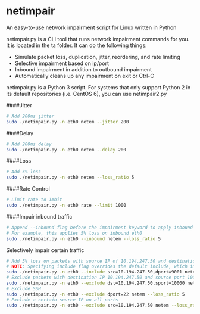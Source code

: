 # netimpair
An easy-to-use network impairment script for Linux written in Python

netimpair.py is a CLI tool that runs network impairment commands for you. It is located in the ta folder.
It can do the following things:

* Simulate packet loss, duplication, jitter, reordering, and rate limiting
* Selective impairment based on ip/port
* Inbound impairment in addition to outbound impairment
* Automatically cleans up any impairment on exit or Ctrl-C

netimpair.py is a Python 3 script. For systems that only support Python 2 in its default repositories (i.e. CentOS 6), you can use netimpair2.py

####Jitter

```bash
# Add 200ms jitter
sudo ./netimpair.py -n eth0 netem --jitter 200
```

####Delay

```bash
# Add 200ms delay
sudo ./netimpair.py -n eth0 netem --delay 200
```

####Loss

```bash
# Add 5% loss
sudo ./netimpair.py -n eth0 netem --loss_ratio 5
```

####Rate Control

```bash
# Limit rate to 1mbit
sudo ./netimpair.py -n eth0 rate --limit 1000
```

####Impair inbound traffic

```bash
# Append --inbound flag before the impairment keyword to apply inbound impairment
# For example, this applies 5% loss on inbound eth0
sudo ./netimpair.py -n eth0 --inbound netem --loss_ratio 5
```

Selectively impair certain traffic

```bash
# Add 5% loss on packets with source IP of 10.194.247.50 and destination port 9001
# NOTE: Specifying include flag overrides the default include, which impairs everything
sudo ./netimpair.py -n eth0 --include src=10.194.247.50,dport=9001 netem --loss_ratio 5
# Exclude packets with destination IP 10.194.247.50 and source port 10000
sudo ./netimpair.py -n eth0 --exclude dst=10.194.247.50,sport=10000 netem --loss_ratio 5
# Exclude SSH 
sudo ./netimpair.py -n eth0 --exclude dport=22 netem --loss_ratio 5
# Exclude a certain source IP on all ports
sudo ./netimpair.py -n eth0 --exclude src=10.194.247.50 netem --loss_ratio 5
```
